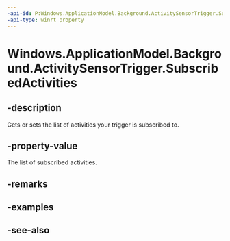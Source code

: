 ----api-id: P:Windows.ApplicationModel.Background.ActivitySensorTrigger.SubscribedActivities
-api-type: winrt property
---<!-- Property syntaxpublic Windows.Foundation.Collections.IVector<Windows.Devices.Sensors.ActivityType> SubscribedActivities { get; }--># Windows.ApplicationModel.Background.ActivitySensorTrigger.SubscribedActivities## -descriptionGets or sets the list of activities your trigger is subscribed to.## -property-valueThe list of subscribed activities.## -remarks## -examples## -see-also